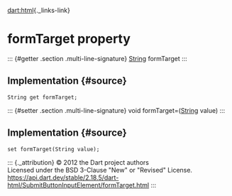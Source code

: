 [dart:html](../../dart-html/dart-html-library){._links-link}

formTarget property
===================

::: {#getter .section .multi-line-signature}
[String](../../dart-core/string-class) formTarget
:::

Implementation {#source}
--------------

``` {.language-dart data-language="dart"}
String get formTarget;
```

::: {#setter .section .multi-line-signature}
void formTarget=([String](../../dart-core/string-class) value)
:::

Implementation {#source}
--------------

``` {.language-dart data-language="dart"}
set formTarget(String value);
```

::: {._attribution}
© 2012 the Dart project authors\
Licensed under the BSD 3-Clause \"New\" or \"Revised\" License.\
<https://api.dart.dev/stable/2.18.5/dart-html/SubmitButtonInputElement/formTarget.html>
:::
